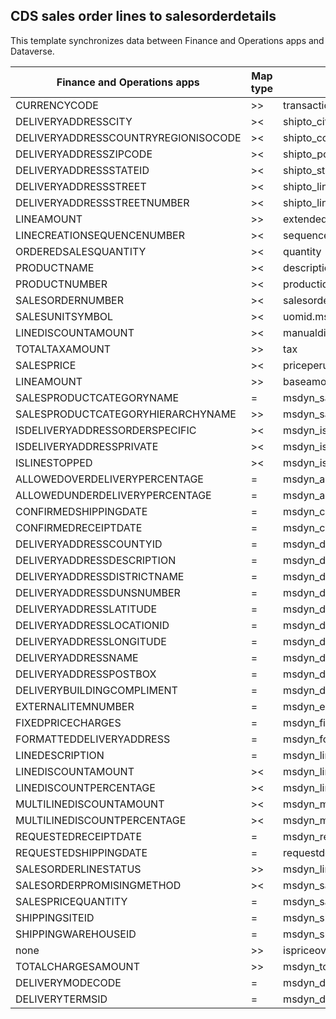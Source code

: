 ## CDS sales order lines to salesorderdetails

This template synchronizes data between Finance and Operations apps and Dataverse.

Finance and Operations apps | Map type | Customer engagement apps | Default value
---|---|---|---
CURRENCYCODE | >> | transactioncurrencyid.isocurrencycode | 
DELIVERYADDRESSCITY | >< | shipto_city | 
DELIVERYADDRESSCOUNTRYREGIONISOCODE | >< | shipto_country | 
DELIVERYADDRESSZIPCODE | >< | shipto_postalcode | 
DELIVERYADDRESSSTATEID | >< | shipto_stateorprovince | 
DELIVERYADDRESSSTREET | >< | shipto_line1 | 
DELIVERYADDRESSSTREETNUMBER | >< | shipto_line2 | 
LINEAMOUNT | >> | extendedamount | 
LINECREATIONSEQUENCENUMBER | >< | sequencenumber | 
ORDEREDSALESQUANTITY | >< | quantity | 
PRODUCTNAME | >< | description | 
PRODUCTNUMBER | >< | productid.msdyn_productnumber | 
SALESORDERNUMBER | >< | salesorderid.msdyn_salesordernumber | 
SALESUNITSYMBOL | >< | uomid.msdyn_symbol | 
LINEDISCOUNTAMOUNT | >< | manualdiscountamount | 
TOTALTAXAMOUNT | >> | tax | 
SALESPRICE | >< | priceperunit | 
LINEAMOUNT | >> | baseamount | 
SALESPRODUCTCATEGORYNAME | = | msdyn_salesproductcategory.msdyn_name | 
SALESPRODUCTCATEGORYHIERARCHYNAME | >> | msdyn_salesproductcategory.msdyn_hierarchy.msdyn_name | 
ISDELIVERYADDRESSORDERSPECIFIC | >< | msdyn_isdeliveryaddressspecific | 
ISDELIVERYADDRESSPRIVATE | >< | msdyn_isdeliveryaddressprivate | 
ISLINESTOPPED | >< | msdyn_islinestopped | 
ALLOWEDOVERDELIVERYPERCENTAGE | = | msdyn_allowedoverdeliverypercentage | 
ALLOWEDUNDERDELIVERYPERCENTAGE | = | msdyn_allowedunderdeliverypercentage | 
CONFIRMEDSHIPPINGDATE | = | msdyn_confirmedshippingdate | 
CONFIRMEDRECEIPTDATE | = | msdyn_confirmedreceiptdate | 
DELIVERYADDRESSCOUNTYID | = | msdyn_deliveryaddresscountyid | 
DELIVERYADDRESSDESCRIPTION | = | msdyn_deliveryaddressdescription | 
DELIVERYADDRESSDISTRICTNAME | = | msdyn_deliveryaddressdistrictname | 
DELIVERYADDRESSDUNSNUMBER | = | msdyn_deliveryaddressdunsnumber | 
DELIVERYADDRESSLATITUDE | = | msdyn_deliveryaddresslatitude | 
DELIVERYADDRESSLOCATIONID | = | msdyn_deliveryaddresslocationid | 
DELIVERYADDRESSLONGITUDE | = | msdyn_deliveryaddresslongitude | 
DELIVERYADDRESSNAME | = | msdyn_deliveryaddressname | 
DELIVERYADDRESSPOSTBOX | = | msdyn_deliveryaddresspostbox | 
DELIVERYBUILDINGCOMPLIMENT | = | msdyn_deliverybuildingcompliment | 
EXTERNALITEMNUMBER | = | msdyn_externalitemnumber | 
FIXEDPRICECHARGES | = | msdyn_fixedpricecharges | 
FORMATTEDDELIVERYADDRESS | = | msdyn_formatteddeliveryaddress | 
LINEDESCRIPTION | = | msdyn_linedescription | 
LINEDISCOUNTAMOUNT | >< | msdyn_linediscountamount | 
LINEDISCOUNTPERCENTAGE | >< | msdyn_linediscountpercentage | 
MULTILINEDISCOUNTAMOUNT | >< | msdyn_multilinediscountamount | 
MULTILINEDISCOUNTPERCENTAGE | >< | msdyn_multilinediscountpercentage | 
REQUESTEDRECEIPTDATE | = | msdyn_requestedreceiptdate | 
REQUESTEDSHIPPINGDATE | = | requestdeliveryby | 
SALESORDERLINESTATUS | >> | msdyn_linestatus | 
SALESORDERPROMISINGMETHOD | >< | msdyn_salesorderpromisingmethod | 
SALESPRICEQUANTITY | = | msdyn_salespricequantity | 
SHIPPINGSITEID | = | msdyn_shippingsite.msdyn_siteid | 
SHIPPINGWAREHOUSEID | = | msdyn_shippingwarehouse.msdyn_warehouseidentifier | 
none | >> | ispriceoverridden | true
TOTALCHARGESAMOUNT | >> | msdyn_totalchargesamount | 
DELIVERYMODECODE | = | msdyn_deliverymode.msdyn_name | 
DELIVERYTERMSID | = | msdyn_deliveryterms.msdyn_termscode | 
